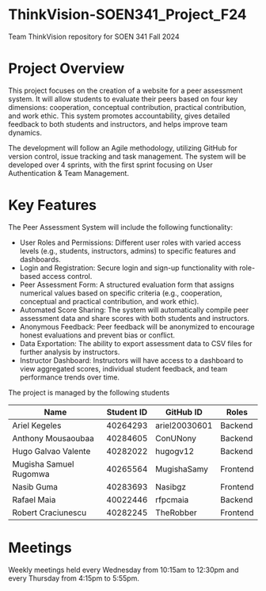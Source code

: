 # ThinkVision-SOEN341_Project_F24
Team ThinkVision repository for SOEN 341 Fall 2024

# Project Overview

This project focuses on the creation of a website for a peer assessment system. It will allow students to evaluate their peers based on four key dimensions: cooperation, conceptual contribution, practical contribution, and work ethic. This system promotes accountability, gives detailed feedback to both students and instructors, and helps improve team dynamics.

The development will follow an Agile methodology, utilizing GitHub for version control, issue tracking and task management. The system will be developed over 4 sprints, with the first sprint focusing on User Authentication & Team Management.

# Key Features
The Peer Assessment System will include the following functionality:

- User Roles and Permissions: Different user roles with varied access levels (e.g., students, instructors, admins) to specific features and dashboards.
- Login and Registration: Secure login and sign-up functionality with role-based access control.
- Peer Assessment Form: A structured evaluation form that assigns numerical values based on specific criteria (e.g., cooperation, conceptual and practical contribution, and work ethic).
- Automated Score Sharing: The system will automatically compile peer assessment data and share scores with both students and instructors.
- Anonymous Feedback: Peer feedback will be anonymized to encourage honest evaluations and prevent bias or conflict.
- Data Exportation: The ability to export assessment data to CSV files for further analysis by instructors.
- Instructor Dashboard: Instructors will have access to a dashboard to view aggregated scores, individual student feedback, and team performance trends over time.

 The project is managed by the following students

|             Name           |    Student ID    |      GitHub ID     |       Roles      |
|----------------------------|------------------|--------------------|------------------|
|       Ariel Kegeles        |     40264293     |    ariel20030601   |      Backend     |
|     Anthony Mousaoubaa     |     40284605     |      ConUNony      |      Backend     |
|     Hugo Galvao Valente    |     40282022     |       hugogv12     |      Backend     |
|   Mugisha Samuel Rugomwa   |     40265564     |     MugishaSamy    |      Frontend    |
|        Nasib Guma          |     40283693     |       Nasibgz      |      Frontend    |
|        Rafael Maia         |     40022446     |      rfpcmaia      |      Backend     |
|     Robert Craciunescu     |     40282245     |      TheRobber     |      Frontend    |

# Meetings

Weekly meetings held every Wednesday from 10:15am to 12:30pm and every Thursday from 4:15pm to 5:55pm.

